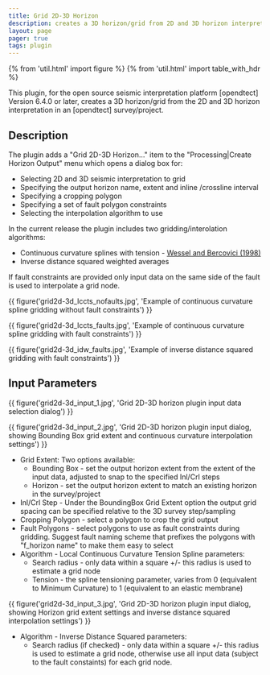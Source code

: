 ```yaml
---
title: Grid 2D-3D Horizon
description: creates a 3D horizon/grid from 2D and 3D horizon interpretation
layout: page
pager: true
tags: plugin
---
```


{% from 'util.html' import figure %}
{% from 'util.html' import table_with_hdr %}

This plugin, for the open source seismic interpretation platform [opendtect] Version 6.4.0 or later, creates a 3D horizon/grid from the 2D and 3D horizon interpretation in an [opendtect] survey/project. 

## Description

The plugin adds a "Grid 2D-3D Horizon..." item to the "Processing|Create Horizon Output" menu which opens a dialog box for:

-  Selecting 2D and 3D seismic interpretation to grid
-  Specifying the output horizon name, extent and inline /crossline interval
-  Specifying a cropping polygon 
-  Specifying a set of fault polygon constraints
-  Selecting the interpolation algorithm to use

In the current release the plugin includes two gridding/interolation algorithms:

-  Continuous curvature splines with tension - [Wessel and Bercovici (1998)](https://doi.org/10.1023/A:1021713421882 "Interpolation with Splines in Tension: A Green's Function Approach. Paul Wessel and David Bercovici Mathematical Geology 1998 30:1, 77-93")
-  Inverse distance squared weighted averages

If fault constraints are provided only input data on the same side of the fault is used to interpolate a grid node.

{{ figure('grid2d-3d_lccts_nofaults.jpg', 'Example of continuous curvature spline gridding without fault constraints') }}

{{ figure('grid2d-3d_lccts_faults.jpg', 'Example of continuous curvature spline gridding with fault constraints') }}

{{ figure('grid2d-3d_idw_faults.jpg', 'Example of inverse distance squared gridding with fault constraints') }}

## Input Parameters

{{ figure('grid2d-3d_input_1.jpg', 'Grid 2D-3D horizon plugin input data selection dialog') }}

{{ figure('grid2d-3d_input_2.jpg', 'Grid 2D-3D horizon plugin input dialog, showing Bounding Box grid extent and continuous curvature interpolation settings') }}

-  Grid Extent: Two options available:
    -  Bounding Box - set the output horizon extent from the extent of the input data, adjusted to snap to the specified Inl/Crl steps
    -  Horizon - set the output horizon extent to match an existing horizon in the survey/project
-  Inl/Crl Step - Under the BoundingBox Grid Extent option the output grid spacing can be specified relative to the 3D survey step/sampling 
-  Cropping Polygon - select a polygon to crop the grid output
-  Fault Polygons - select  polygons to use as fault constraints during gridding. Suggest fault naming scheme that prefixes the polygons with "f_horizon name" to make them easy to select
-  Algorithm - Local Continuous Curvature Tension Spline parameters:
    -  Search radius - only data within a square +/- this radius  is used to estimate a grid node
    -  Tension - the spline tensioning parameter, varies from 0 (equivalent to Minimum Curvature) to 1 (equivalent to an elastic membrane) 

{{ figure('grid2d-3d_input_3.jpg', 'Grid 2D-3D horizon plugin input dialog, showing Horizon grid extent settings and inverse distance squared interpolation settings') }}

-  Algorithm - Inverse Distance Squared parameters:
    -  Search radius (if checked) - only data within a square +/- this radius  is used to estimate a grid node, otherwise use all input data (subject to the fault constaints) for each grid node.

